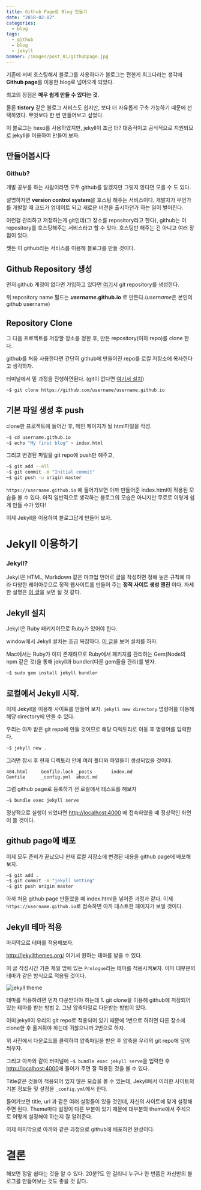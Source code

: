 ```yaml
---
title: Github Page로 Blog 만들기
date: "2018-02-02"
categories:
  - blog
tags:
  - github
  - blog
  - jekyll
banner: /images/post_01/githubpage.jpg
---
```


기존에 서버 호스팅해서 블로그를 사용하다가 블로그는 편한게 최고다라는 생각에 **Github page**를 이용한 blog로 넘어오게 되었다.

최고의 장점은 **매우 쉽게 만들 수 있다는 것**.

물론 **tistory** 같은 블로그 서비스도 쉽지만, 보다 더 자유롭게 구축 가능하기 때문에 선택하였다. 무엇보다 한 번 만들어보고 싶었다.

이 블로그는 hexo를 사용하였지만, jekyll이 조금 더? 대중적이고 공식적으로 지원되므로 jekyll을 이용하여 만들어 보자.

<!--more-->

## 만들어봅시다

### Github?

개발 공부를 하는 사람이라면 모두 github를 알겠지만 그렇지 않다면 모를 수 도 있다.

설명하자면 **version control system**을 호스팅 해주는 서비스이다. 개발자가 무언가를 개발할 때 코드가 업데이트 되고 새로운 버전을 출시하던가 하는 일이 벌어진다.

이런걸 관리하고 저장하는게 git인데(그 장소를 repository라고 한다), github는 이 repository를 호스팅해주는 서비스라고 할 수 있다. 호스팅만 해주는 건 아니고 여러 장점이 있다.

쨋든 이 github라는 서비스를 이용해 블로그를 만들 것이다.

## Github Repository 생성

먼저 github 계정이 없다면 가입하고 있다면 [여기](https://github.com/new)서 git repository를 생성한다.

위 repository name 필드는 **_username_.github.io** 로 만든다.(*username*은 본인의 github username)

## Repository Clone

그 다음 프로젝트를 저장할 장소를 정한 후, 만든 repository(이하 repo)를 clone 한다.

github를 처음 사용한다면 간단히 github에 만들어진 repo를 로컬 저장소에 복사한다고 생각하자.

터미널에서 밑 과정을 진행하면된다. (git이 없다면 [여기서 설치](https://git-scm.com/book/ko/v2/%EC%8B%9C%EC%9E%91%ED%95%98%EA%B8%B0-Git-%EC%84%A4%EC%B9%98))

```bash
~$ git clone https://github.com/username/username.github.io
```

## 기본 파일 생성 후 push

clone한 프로젝트에 들어간 후, 메인 페이지가 될 html파일을 작성.

```bash
~$ cd username.github.io
~$ echo "My first blog" > index.html
```

그리고 변경된 파일을 git repo에 push만 해주고,

```bash
~$ git add --all
~$ git commit -m "Initial commit"
~$ git push -u origin master
```

`https://username.github.io` 에 들어가보면 아까 만들어준 index.html이 적용된 모습을 볼 수 있다. 아직 일반적으로 생각하는 블로그의 모습은 아니지만 무료로 이렇게 쉽게 만들 수가 있다!

이제 Jekyll을 이용하여 블로그답게 만들어 보자.

# Jekyll 이용하기

### Jekyll?

Jekyll은 HTML, Markdown 같은 마크업 언어로 글을 작성하면 정해 놓은 규칙에 따라 다양한 레이아웃으로 정적 웹사이트를 만들어 주는 **정적 사이트 생성 엔진** 이다. 자세한 설명은 [이 글](http://t-robotics.blogspot.kr/2016/04/jekyll.html)을 보면 될 것 같다.

## Jekyll 설치

Jekyll은 Ruby 패키지이므로 Ruby가 있어야 한다.

window에서 Jekyll 설치는 조금 복잡하다. [이 글](https://blog.psangwoo.com/coding/2017/04/02/install-jekyll-on-windows.html)을 보며 설치를 하자.

Mac에서는 Ruby가 이미 존재하므로 Ruby에서 패키지를 관리하는 Gem(Node의 npm 같은 것)을 통해 jekyll과 bundler(다른 gem들을 관리)를 받자.

```bash
~$ sudo gem install jekyll bundler
```

## 로컬에서 Jekyll 시작.

이제 Jekyll을 이용해 사이트를 만들어 보자. `jekyll new directory` 명령어를 이용해 해당 directory에 만들 수 있다.

우리는 아까 받은 git repo에 만들 것이므로 해당 디렉토리로 이동 후 명령어를 입력한다.

```bash
~$ jekyll new .
```

그러면 잠시 후 현재 디렉토리 안에 여러 폴더와 파일들이 생성되었을 것이다.

```
404.html     Gemfile.lock _posts       index.md
Gemfile      _config.yml  about.md
```

그럼 github page로 등록하기 전 로컬에서 테스트를 해보자

```bash
~$ bundle exec jekyll serve
```

정상적으로 실행이 되었다면 <http://localhost:4000> 에 접속하였을 때 정상적인 화면이 뜰 것이다.

## github page에 배포

이제 모두 준비가 끝났으니 현재 로컬 저장소에 변경된 내용을 github page에 배포해보자.

```bash
~$ git add .
~$ git commit -m "jekyll setting"
~$ git push origin master
```

아까 처음 github page 만들었을 때 index.html을 넣어준 과정과 같다.
이제 `https://username.github.io`로 접속하면 아까 테스트한 페이지가 보일 것이다.

## Jekyll 테마 적용

마지막으로 테마를 적용해보자.

<http://jekyllthemes.org/> 여기서 원하는 테마를 받을 수 있다.

이 글 작성시간 기준 제일 앞에 있는 `Prologue`라는 테마를 적용시켜보자. 아마 대부분의 테마가 같은 방식으로 적용될 것이다.

![jekyll theme](/images/post_01/jekyll-prologue.png)

테마를 적용하려면 먼저 다운받아야 하는데 1. git clone을 이용해 github에 저장되어 있는 테마를 받는 방법 2. 그냥 압축파일로 다운받는 방법이 있다.

이미 jekyll이 우리의 git repo로 적용되어 있기 때문에 1번으로 하려면 다른 장소에 clone한 후 옮겨줘야 하는데 귀찮으니까 2번으로 하자.

위 사진에서 다운로드를 클릭하여 압축파일을 받은 후 압축을 우리의 git repo에 덮어 씌우자.

그리고 아까와 같이 터미널에 `~$ bundle exec jekyll serve`을 입력한 후 <http://localhost:4000>에 들어가 주면 잘 적용된 것을 볼 수 있다.

Title같은 것들이 적용되어 있지 않은 모습을 볼 수 있는데, Jekyll에서 이러한 사이트의 기본 정보들 및 설정을 `_config.yml`에서 한다.

들어가보면 title, url 과 같은 여러 설정들이 있을 것인데, 자신의 사이트에 맞게 설정해주면 된다. Theme마다 설정이 다른 부분이 있기 때문에 대부분의 theme에서 주석으로 어떻게 설정해야 하는지 잘 알려준다.

이제 마지막으로 아까와 같은 과정으로 github에 배포하면 완성이다.

# 결론

해보면 정말 쉽다는 것을 알 수 있다. 20분?도 안 걸리니 누구나 한 번쯤은 자신만의 블로그를 만들어보는 것도 좋을 것 같다.
